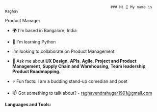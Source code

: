                                                     ### Hi 👋 My name is Raghav

Product Manager

- 🌍  I'm based in Bangalore, India
  
- 🧠  I'm learning Python

- I’m looking to collaborate on Product Management
  
- 💬 Ask me about **UX Design**, **APIs**, **Agile**, **Project and Product Management**, **Supply Chain and Warehousing**, **Team leadership**, **Product Roadmapping**.
  
- ⚡ Fun facts: I am a budding stand-up comedian and poet

- 📫 Got something to talk about? - raghavendrahugar1991@gmail.com


**Languages and Tools:**












